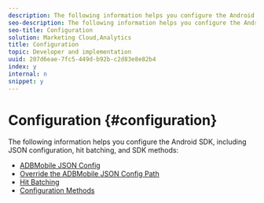 ```yaml
---
description: The following information helps you configure the Android SDK, including JSON configuration, hit batching, and SDK methods 
seo-description: The following information helps you configure the Android SDK, including JSON configuration, hit batching, and SDK methods 
seo-title: Configuration
solution: Marketing Cloud,Analytics
title: Configuration
topic: Developer and implementation
uuid: 207d6eae-7fc5-449d-b92b-c2d83e8e82b4
index: y
internal: n
snippet: y
---
```


# Configuration {#configuration}

The following information helps you configure the Android SDK, including JSON configuration, hit batching, and SDK methods:

   + [ADBMobile JSON Config](json-config/json-config.md)
   + [Override the ADBMobile JSON Config Path](json-config/json-config-remote.md)
   + [Hit Batching](hit-batching.md)
   + [Configuration Methods](methods.md)

